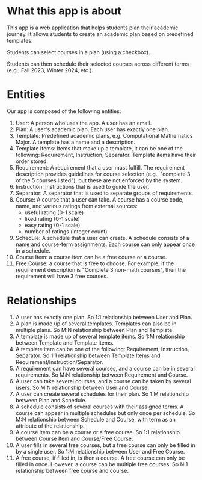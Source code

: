 # What this app is about

This app is a web application that helps students plan their academic journey. It allows students to create an academic plan based on predefined templates.

Students can select courses in a plan (using a checkbox).

Students can then schedule their selected courses across different terms (e.g., Fall 2023, Winter 2024, etc.).

# Entities

Our app is composed of the following entities:

1. User: A person who uses the app. A user has an email.
2. Plan: A user's academic plan. Each user has exactly one plan.
3. Template: Predefined academic plans, e.g. Computational Mathematics Major. A template has a name and a description.
4. Template Items: Items that make up a template, it can be one of the following: Requirement, Instruction, Separator. Template items have their order stored.
5. Requirement: A requirement that a user must fulfill. The requirement description provides guidelines for course selection (e.g., "complete 3 of the 5 courses listed"), but these are not enforced by the system.
6. Instruction: Instructions that is used to guide the user.
7. Separator: A separator that is used to separate groups of requirements.
8. Course: A course that a user can take. A course has a course code, name, and various ratings from external sources:
   - useful rating (0-1 scale)
   - liked rating (0-1 scale)
   - easy rating (0-1 scale)
   - number of ratings (integer count)
9. Schedule: A schedule that a user can create. A schedule consists of a name and course-term assignments. Each course can only appear once in a schedule.
10. Course Item: a course item can be a free course or a course.
11. Free Course: a course that is free to choose. For example, if the requirement description is "Complete 3 non-math courses", then the requirement will have 3 free courses.

# Relationships

1. A user has exactly one plan. So 1:1 relationship between User and Plan.
2. A plan is made up of several templates. Templates can also be in multiple plans. So M:N relationship between Plan and Template.
3. A template is made up of several template items. So 1:M relationship between Template and Template Items.
4. A template item can be one of the following: Requirement, Instruction, Separator. So 1:1 relationship between Template Items and Requirement/Instruction/Separator.
5. A requirement can have several courses, and a course can be in several requirements. So M:N relationship between Requirement and Course.
6. A user can take several courses, and a course can be taken by several users. So M:N relationship between User and Course.
7. A user can create several schedules for their plan. So 1:M relationship between Plan and Schedule.
8. A schedule consists of several courses with their assigned terms. A course can appear in multiple schedules but only once per schedule. So M:N relationship between Schedule and Course, with term as an attribute of the relationship.
9. A course item can be a course or a free course. So 1:1 relationship between Course Item and Course/Free Course.
10. A user fills in several free courses, but a free course can only be filled in by a single user. So 1:M relationship between User and Free Course.
11. A free course, if filled in, is then a course. A free course can only be filled in once. However, a course can be multiple free courses. So N:1 relationship between free course and course.
